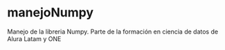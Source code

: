 # manejoNumpy
Manejo de la libreria Numpy. Parte de la formación en ciencia de datos de Alura Latam y ONE 
